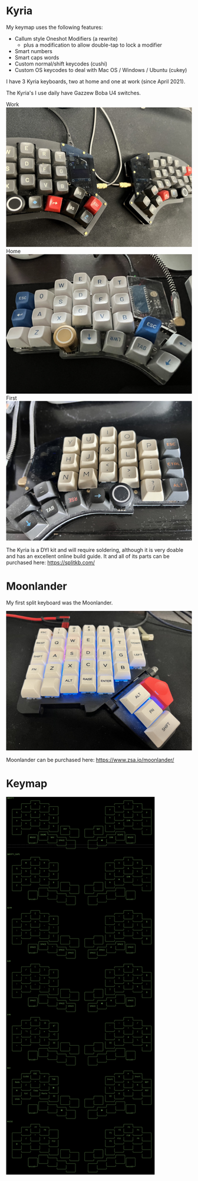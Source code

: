 # Kyria

My keymap uses the following features:
- Callum style Oneshot Modifiers (a rewrite)
  - plus a modification to allow double-tap to lock a modifier
- Smart numbers 
- Smart caps words
- Custom normal/shift keycodes (cushi)
- Custom OS keycodes to deal with Mac OS / Windows / Ubuntu (cukey)

I have 3 Kyria keyboards, two at home and one at work (since April 2021).

The Kyria's I use daily have Gazzew Boba U4 switches.

Work ![image](Kyria-work.jpg)
Home ![image](Kyria-home2.jpg)
First ![image](Kyria-home1.jpg)

The Kyria is a DYI kit and will require soldering, although it is very doable and has an excellent online build guide. It and all of its parts can be purchased here: https://splitkb.com/

# Moonlander

My first split keyboard was the Moonlander.

![image](Moonlander.jpg)

Moonlander can be purchased here: https://www.zsa.io/moonlander/

# Keymap

![image](Kyria-keymap.png)
